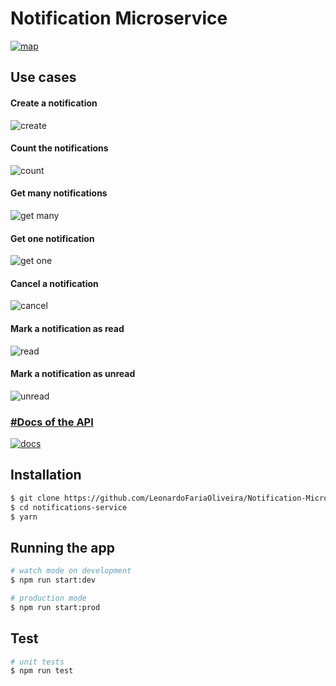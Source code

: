 <h1>Notification Microservice</h1>
<a href="https://www.figma.com/file/aH44c21oigsrd2Uje6Bjw0/Untitled?node-id=0%3A1&t=4YU4N2EcDya970q3-1" target="blank"><img src='https://user-images.githubusercontent.com/66142358/209160103-9c4374f9-a59c-44eb-9bbd-a722e9567795.png' alt ='map'/></a>

<h2>Use cases</h2>

<h4>Create a notification</h4>
<img src='https://user-images.githubusercontent.com/66142358/209160628-daf9ad15-00d1-4486-a45d-378917dc288d.png' alt ='create'/>

<h4>Count the notifications</h4>
<img src='https://user-images.githubusercontent.com/66142358/209160762-cde5e2be-50e8-4e5d-bc5f-3d4cda1b5743.png' alt ='count'/>

<h4>Get many notifications</h4>
<img src='https://user-images.githubusercontent.com/66142358/209160888-6f8998fe-1cb2-4118-9112-ffff14152b52.png' alt ='get many'/>

<h4>Get one notification</h4>
<img src='https://user-images.githubusercontent.com/66142358/209160994-38fe2f68-08c1-4fa5-91bb-897ae97474c1.png' alt ='get one'/>

<h4>Cancel a notification</h4>
<img src='https://user-images.githubusercontent.com/66142358/209161121-a95bbbdb-fec3-49c9-b4cc-d375c15ae8c4.png' alt ='cancel'/>

<h4>Mark a notification as read</h4>
<img src='https://user-images.githubusercontent.com/66142358/209161241-e4ae1b58-752d-442d-aaca-2a5355b7463a.png' alt ='read'/>

<h4>Mark a notification as unread</h4>
<img src='https://user-images.githubusercontent.com/66142358/209161453-434717d7-84c5-4493-8cc8-b705250c8f1a.png' alt ='unread'/>

<h3><a href= 'https://app.swaggerhub.com/apis-docs/LEONARDON00BFARIA/NotificationMicroService/1.0.0#/' >#Docs of the API</a></h3>
<a href= 'https://app.swaggerhub.com/apis-docs/LEONARDON00BFARIA/NotificationMicroService/1.0.0#/'>
  <img src = 'https://user-images.githubusercontent.com/66142358/209164062-fb379ac6-35c6-4629-89f0-33b20d97edf1.png' alt ='docs'/>
</a>


## Installation

```bash
$ git clone https://github.com/LeonardoFariaOliveira/Notification-Microservice
$ cd notifications-service
$ yarn
```

## Running the app

```bash
# watch mode on development
$ npm run start:dev

# production mode
$ npm run start:prod
```

## Test

```bash
# unit tests
$ npm run test
```
